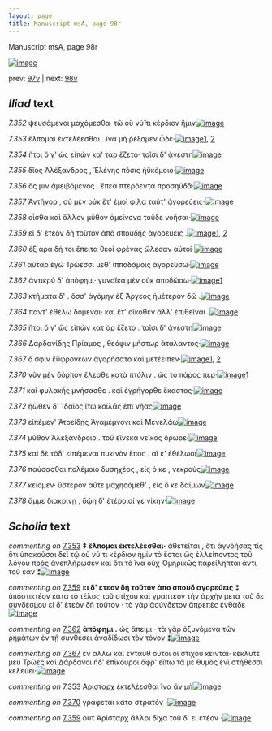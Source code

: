 ```yaml
---
layout: page
title: Manuscript msA, page 98r
---
```


Manuscript msA, page 98r

[![image](http://www.homermultitext.org/iipsrv?OBJ=IIP,1.0&FIF=/project/homer/pyramidal/deepzoom/hmt/vaimg/2017a/VA098RN_0270.tif&WID=100&CVT=JPEG)](http://www.homermultitext.org/ict2/?urn=urn:cite2:hmt:vaimg.2017a:VA098RN_0270)

prev:  [97v](../97v) | next:  [98v](../98v)

## *Iliad* text

*7.352* <a id="7.352"/> ψευσάμενοι μαχόμεσθα· τῶ οὔ νύ̆ τι κέρδιον ἥμιν[![image](http://www.homermultitext.org/iipsrv?OBJ=IIP,1.0&FIF=/project/homer/pyramidal/deepzoom/hmt/vaimg/2017a/VA098RN_0270.tif&RGN=0.1622,0.2126,0.4535,0.0346&WID=1000&CVT=JPEG)](http://www.homermultitext.org/ict2/?urn=urn:cite2:hmt:vaimg.2017a:VA098RN_0270@0.1622,0.2126,0.4535,0.0346)

*7.353* <a id="7.353"/> ἔλπομαι ἐκτελέεσθαι . ἵνα μὴ ῥέξομεν ὧδε·[![image](http://www.homermultitext.org/iipsrv?OBJ=IIP,1.0&FIF=/project/homer/pyramidal/deepzoom/hmt/vaimg/2017a/VA098RN_0270.tif&RGN=0.1331,0.2337,0.4655,0.0346&WID=1000&CVT=JPEG)](http://www.homermultitext.org/ict2/?urn=urn:cite2:hmt:vaimg.2017a:VA098RN_0270@0.1331,0.2337,0.4655,0.0346)[1](#msAim_7.2047), [2](#msA_7.2043)

*7.354* <a id="7.354"/> ἤτοι ὅ γ' ὡς εἰπὼν κα' τὰρ ἕζετο· τοῖσι δ' ἀνέστη[![image](http://www.homermultitext.org/iipsrv?OBJ=IIP,1.0&FIF=/project/homer/pyramidal/deepzoom/hmt/vaimg/2017a/VA098RN_0270.tif&RGN=0.1642,0.2524,0.4074,0.0353&WID=1000&CVT=JPEG)](http://www.homermultitext.org/ict2/?urn=urn:cite2:hmt:vaimg.2017a:VA098RN_0270@0.1642,0.2524,0.4074,0.0353)

*7.355* <a id="7.355"/> δῖος Ἀλέξανδρος , Ἑλένης πόσις ἠϋκόμοιο·[![image](http://www.homermultitext.org/iipsrv?OBJ=IIP,1.0&FIF=/project/homer/pyramidal/deepzoom/hmt/vaimg/2017a/VA098RN_0270.tif&RGN=0.1642,0.2735,0.4014,0.0323&WID=1000&CVT=JPEG)](http://www.homermultitext.org/ict2/?urn=urn:cite2:hmt:vaimg.2017a:VA098RN_0270@0.1642,0.2735,0.4014,0.0323)

*7.356* <a id="7.356"/> ὅς μιν ἀμειβόμενος . ἔπεα πτερόεντα προσηύδᾱ·[![image](http://www.homermultitext.org/iipsrv?OBJ=IIP,1.0&FIF=/project/homer/pyramidal/deepzoom/hmt/vaimg/2017a/VA098RN_0270.tif&RGN=0.1692,0.2915,0.4374,0.0308&WID=1000&CVT=JPEG)](http://www.homermultitext.org/ict2/?urn=urn:cite2:hmt:vaimg.2017a:VA098RN_0270@0.1692,0.2915,0.4374,0.0308)

*7.357* <a id="7.357"/> Ἀντῆνορ , σὺ μὲν οὐκ ἔτ' ἐμοὶ φίλα ταῦτ' ἀγορεύεις·[![image](http://www.homermultitext.org/iipsrv?OBJ=IIP,1.0&FIF=/project/homer/pyramidal/deepzoom/hmt/vaimg/2017a/VA098RN_0270.tif&RGN=0.1642,0.3095,0.4374,0.0346&WID=1000&CVT=JPEG)](http://www.homermultitext.org/ict2/?urn=urn:cite2:hmt:vaimg.2017a:VA098RN_0270@0.1642,0.3095,0.4374,0.0346)

*7.358* <a id="7.358"/> οἶσθα καὶ ἄλλον μῦθον ἀμείνονα τοῦδε νοῆσαι·[![image](http://www.homermultitext.org/iipsrv?OBJ=IIP,1.0&FIF=/project/homer/pyramidal/deepzoom/hmt/vaimg/2017a/VA098RN_0270.tif&RGN=0.1682,0.3291,0.4344,0.0316&WID=1000&CVT=JPEG)](http://www.homermultitext.org/ict2/?urn=urn:cite2:hmt:vaimg.2017a:VA098RN_0270@0.1682,0.3291,0.4344,0.0316)

*7.359* <a id="7.359"/> εἰ δ' ἐτεὸν δὴ τοῦτον ἀπὸ σπουδῆς ἀγορεύεις .[![image](http://www.homermultitext.org/iipsrv?OBJ=IIP,1.0&FIF=/project/homer/pyramidal/deepzoom/hmt/vaimg/2017a/VA098RN_0270.tif&RGN=0.1682,0.3494,0.4014,0.0316&WID=1000&CVT=JPEG)](http://www.homermultitext.org/ict2/?urn=urn:cite2:hmt:vaimg.2017a:VA098RN_0270@0.1682,0.3494,0.4014,0.0316)[1](#msAint_7.2050), [2](#msA_7.2044)

*7.360* <a id="7.360"/> ἐξ άρα δή τοι ἔπειτα θεοὶ φρένας ὤλεσαν αὐτοί·[![image](http://www.homermultitext.org/iipsrv?OBJ=IIP,1.0&FIF=/project/homer/pyramidal/deepzoom/hmt/vaimg/2017a/VA098RN_0270.tif&RGN=0.1622,0.3696,0.4424,0.0316&WID=1000&CVT=JPEG)](http://www.homermultitext.org/ict2/?urn=urn:cite2:hmt:vaimg.2017a:VA098RN_0270@0.1622,0.3696,0.4424,0.0316)

*7.361* <a id="7.361"/> αὐτὰρ ἐγὼ Τρώεσσι μεθ' ἱπποδάμοις ἀγορεύσω·[![image](http://www.homermultitext.org/iipsrv?OBJ=IIP,1.0&FIF=/project/homer/pyramidal/deepzoom/hmt/vaimg/2017a/VA098RN_0270.tif&RGN=0.1622,0.3869,0.4264,0.0323&WID=1000&CVT=JPEG)](http://www.homermultitext.org/ict2/?urn=urn:cite2:hmt:vaimg.2017a:VA098RN_0270@0.1622,0.3869,0.4264,0.0323)

*7.362* <a id="7.362"/> ἀντικρὺ δ' ἀπόφημι· γυναῖκα μὲν οὐκ ἀποδώσω·[![image](http://www.homermultitext.org/iipsrv?OBJ=IIP,1.0&FIF=/project/homer/pyramidal/deepzoom/hmt/vaimg/2017a/VA098RN_0270.tif&RGN=0.1612,0.4087,0.4545,0.0255&WID=1000&CVT=JPEG)](http://www.homermultitext.org/ict2/?urn=urn:cite2:hmt:vaimg.2017a:VA098RN_0270@0.1612,0.4087,0.4545,0.0255)[1](#msA_7.2045)

*7.363* <a id="7.363"/> κτήματα δ' . ὅσσ' ἀγόμην ἐξ Άργεος ἡμέτερον δῶ .[![image](http://www.homermultitext.org/iipsrv?OBJ=IIP,1.0&FIF=/project/homer/pyramidal/deepzoom/hmt/vaimg/2017a/VA098RN_0270.tif&RGN=0.1652,0.4275,0.4424,0.0293&WID=1000&CVT=JPEG)](http://www.homermultitext.org/ict2/?urn=urn:cite2:hmt:vaimg.2017a:VA098RN_0270@0.1652,0.4275,0.4424,0.0293)

*7.364* <a id="7.364"/> παντ' ἐθέλω δόμεναι· καὶ ἔτ' οἴκοθεν ἄλλ' ἐπιθεῖναι .[![image](http://www.homermultitext.org/iipsrv?OBJ=IIP,1.0&FIF=/project/homer/pyramidal/deepzoom/hmt/vaimg/2017a/VA098RN_0270.tif&RGN=0.1622,0.4425,0.4525,0.0368&WID=1000&CVT=JPEG)](http://www.homermultitext.org/ict2/?urn=urn:cite2:hmt:vaimg.2017a:VA098RN_0270@0.1622,0.4425,0.4525,0.0368)

*7.365* <a id="7.365"/> ἤτοι ὅ γ' ὣς εἰπὼν κατ ὰρ ἕζετο . τοῖσι δ' ἀνέστη[![image](http://www.homermultitext.org/iipsrv?OBJ=IIP,1.0&FIF=/project/homer/pyramidal/deepzoom/hmt/vaimg/2017a/VA098RN_0270.tif&RGN=0.1582,0.4613,0.4314,0.0338&WID=1000&CVT=JPEG)](http://www.homermultitext.org/ict2/?urn=urn:cite2:hmt:vaimg.2017a:VA098RN_0270@0.1582,0.4613,0.4314,0.0338)

*7.366* <a id="7.366"/> Δαρδανίδης Πρίαμος , θεόφιν μήστωρ ἀτάλαντος·[![image](http://www.homermultitext.org/iipsrv?OBJ=IIP,1.0&FIF=/project/homer/pyramidal/deepzoom/hmt/vaimg/2017a/VA098RN_0270.tif&RGN=0.1592,0.4808,0.4735,0.0338&WID=1000&CVT=JPEG)](http://www.homermultitext.org/ict2/?urn=urn:cite2:hmt:vaimg.2017a:VA098RN_0270@0.1592,0.4808,0.4735,0.0338)

*7.367* <a id="7.367"/> ὅ σφιν ἔϋφρονέων ἀγορήσατο καὶ μετέειπεν·[![image](http://www.homermultitext.org/iipsrv?OBJ=IIP,1.0&FIF=/project/homer/pyramidal/deepzoom/hmt/vaimg/2017a/VA098RN_0270.tif&RGN=0.1662,0.4989,0.4204,0.0338&WID=1000&CVT=JPEG)](http://www.homermultitext.org/ict2/?urn=urn:cite2:hmt:vaimg.2017a:VA098RN_0270@0.1662,0.4989,0.4204,0.0338)[1](#msAext_7.2049), [2](#msA_7.2046)

*7.370* <a id="7.370"/> νῦν μὲν δόρπον ἕλεσθε κατὰ πτόλιν . ὡς τὸ πάρος περ·[![image](http://www.homermultitext.org/iipsrv?OBJ=IIP,1.0&FIF=/project/homer/pyramidal/deepzoom/hmt/vaimg/2017a/VA098RN_0270.tif&RGN=0.1622,0.5184,0.4605,0.0308&WID=1000&CVT=JPEG)](http://www.homermultitext.org/ict2/?urn=urn:cite2:hmt:vaimg.2017a:VA098RN_0270@0.1622,0.5184,0.4605,0.0308)[1](#msAim_7.2048)

*7.371* <a id="7.371"/> καὶ φυλακῆς μνήσασθε . καὶ ἐγρήγορθε ἕκαστος·[![image](http://www.homermultitext.org/iipsrv?OBJ=IIP,1.0&FIF=/project/homer/pyramidal/deepzoom/hmt/vaimg/2017a/VA098RN_0270.tif&RGN=0.1692,0.5379,0.4494,0.0308&WID=1000&CVT=JPEG)](http://www.homermultitext.org/ict2/?urn=urn:cite2:hmt:vaimg.2017a:VA098RN_0270@0.1692,0.5379,0.4494,0.0308)

*7.372* <a id="7.372"/> ἠῶθεν δ' Ἰ̈δαῖος ἴτω κοίλᾱς ἐπὶ νῆας[![image](http://www.homermultitext.org/iipsrv?OBJ=IIP,1.0&FIF=/project/homer/pyramidal/deepzoom/hmt/vaimg/2017a/VA098RN_0270.tif&RGN=0.1662,0.5552,0.3884,0.0308&WID=1000&CVT=JPEG)](http://www.homermultitext.org/ict2/?urn=urn:cite2:hmt:vaimg.2017a:VA098RN_0270@0.1662,0.5552,0.3884,0.0308)

*7.373* <a id="7.373"/> εἰπέμεν' Ἀτρείδῃς Ἀγαμέμνονι καὶ Μενελάῳ[![image](http://www.homermultitext.org/iipsrv?OBJ=IIP,1.0&FIF=/project/homer/pyramidal/deepzoom/hmt/vaimg/2017a/VA098RN_0270.tif&RGN=0.1662,0.5755,0.4174,0.0308&WID=1000&CVT=JPEG)](http://www.homermultitext.org/ict2/?urn=urn:cite2:hmt:vaimg.2017a:VA098RN_0270@0.1662,0.5755,0.4174,0.0308)

*7.374* <a id="7.374"/> μῦθον Ἀλεξάνδροιο . τοῦ εἵνεκα νεῖκος ὄρωρε·[![image](http://www.homermultitext.org/iipsrv?OBJ=IIP,1.0&FIF=/project/homer/pyramidal/deepzoom/hmt/vaimg/2017a/VA098RN_0270.tif&RGN=0.1672,0.5958,0.4224,0.0308&WID=1000&CVT=JPEG)](http://www.homermultitext.org/ict2/?urn=urn:cite2:hmt:vaimg.2017a:VA098RN_0270@0.1672,0.5958,0.4224,0.0308)

*7.375* <a id="7.375"/> καὶ δὲ τόδ' εἰπέμεναι πυκινὸν ἔπος . αἴ κ' ἐθέλωσι[![image](http://www.homermultitext.org/iipsrv?OBJ=IIP,1.0&FIF=/project/homer/pyramidal/deepzoom/hmt/vaimg/2017a/VA098RN_0270.tif&RGN=0.1662,0.6146,0.4344,0.0301&WID=1000&CVT=JPEG)](http://www.homermultitext.org/ict2/?urn=urn:cite2:hmt:vaimg.2017a:VA098RN_0270@0.1662,0.6146,0.4344,0.0301)

*7.376* <a id="7.376"/> παύσασθαι πολέμοιο δυσηχέος , εἰς ό κε , νεκροὺς[![image](http://www.homermultitext.org/iipsrv?OBJ=IIP,1.0&FIF=/project/homer/pyramidal/deepzoom/hmt/vaimg/2017a/VA098RN_0270.tif&RGN=0.1572,0.6356,0.4484,0.0301&WID=1000&CVT=JPEG)](http://www.homermultitext.org/ict2/?urn=urn:cite2:hmt:vaimg.2017a:VA098RN_0270@0.1572,0.6356,0.4484,0.0301)

*7.377* <a id="7.377"/> κείομεν· ὕστερον αῦτε μαχησόμεθ' , εἰς ὅ κε δαίμων[![image](http://www.homermultitext.org/iipsrv?OBJ=IIP,1.0&FIF=/project/homer/pyramidal/deepzoom/hmt/vaimg/2017a/VA098RN_0270.tif&RGN=0.1672,0.6514,0.4535,0.0323&WID=1000&CVT=JPEG)](http://www.homermultitext.org/ict2/?urn=urn:cite2:hmt:vaimg.2017a:VA098RN_0270@0.1672,0.6514,0.4535,0.0323)

*7.378* <a id="7.378"/> ἄμμε διακρίνῃ , δῴη δ' ἑτέροισί γε νίκην·[![image](http://www.homermultitext.org/iipsrv?OBJ=IIP,1.0&FIF=/project/homer/pyramidal/deepzoom/hmt/vaimg/2017a/VA098RN_0270.tif&RGN=0.1602,0.6709,0.4164,0.0316&WID=1000&CVT=JPEG)](http://www.homermultitext.org/ict2/?urn=urn:cite2:hmt:vaimg.2017a:VA098RN_0270@0.1602,0.6709,0.4164,0.0316)

## *Scholia* text

*commenting on* [7.353](#7.353)  <a id="msA_7.2043"/> **‡ ἕλπομαι ἐκτελέεσθαι·** ἀθετεῖται , ὅτι ἀγνόήσας τίς ὅτι ὑπακοῦσαι δεῖ τῷ οὐ νύ τι κέρδιον ἡμίν τὸ ἔσται ὡς ἐλλείποντος τοῦ λόγου πρὸς ἀνεπλήρωσεν καὶ ὅτι τὸ ἵνα οὐχ Ὁμηρικῶς παρείληπται ἀντι τοῦ ἐάν ⁑[![image](http://www.homermultitext.org/iipsrv?OBJ=IIP,1.0&FIF=/project/homer/pyramidal/deepzoom/hmt/vaimg/2017a/VA098RN_0270.tif&RGN=0.1683,0.1121,0.6183,0.0288&WID=1000&CVT=JPEG)](http://www.homermultitext.org/ict2/?urn=urn:cite2:hmt:vaimg.2017a:VA098RN_0270@0.1683,0.1121,0.6183,0.0288)

*commenting on* [7.359](#7.359)  <a id="msA_7.2044"/> **ει δ' ετεον δὴ τοῦτον ἀπο σπουδ αγορεύεις ⁑** ὑποστικτέον κατα τὸ τέλος τοῦ στίχου καὶ γραπτέον τὴν ἀρχὴν μετα τοῦ δε συνδέσμου εἰ δ' ἑτεὸν δὴ τοῦτον · τὸ γὰρ ἀσύνδετον ἀπρεπὲς ἐνθάδε[![image](http://www.homermultitext.org/iipsrv?OBJ=IIP,1.0&FIF=/project/homer/pyramidal/deepzoom/hmt/vaimg/2017a/VA098RN_0270.tif&RGN=0.6167,0.3532,0.1842,0.0645&WID=1000&CVT=JPEG)](http://www.homermultitext.org/ict2/?urn=urn:cite2:hmt:vaimg.2017a:VA098RN_0270@0.6167,0.3532,0.1842,0.0645)

*commenting on* [7.362](#7.362)  <a id="msA_7.2045"/> **ἀπόφημι .** ὡς ἄπειμι · τὰ γὰρ ὀξυνόμενα τῶν ῥημάτων ἐν τῇ συνθέσει ἀναδίδωσι τὸν τόνον ⁑[![image](http://www.homermultitext.org/iipsrv?OBJ=IIP,1.0&FIF=/project/homer/pyramidal/deepzoom/hmt/vaimg/2017a/VA098RN_0270.tif&RGN=0.6183,0.4189,0.165,0.042&WID=1000&CVT=JPEG)](http://www.homermultitext.org/ict2/?urn=urn:cite2:hmt:vaimg.2017a:VA098RN_0270@0.6183,0.4189,0.165,0.042)

*commenting on* [7.367](#7.367)  <a id="msA_7.2046.comment"/> εν αλλω καὶ ενταυθ ουτοι οἱ στιχου κεινται· κέκλυτέ μευ Τρῶες καὶ Δάρδανοι ἠδ' ἐπίκουροι ὄφρ' εἴπω τά με θυμὸς ἐνὶ στήθεσσι κελεύει·[![image](http://www.homermultitext.org/iipsrv?OBJ=IIP,1.0&FIF=/project/homer/pyramidal/deepzoom/hmt/vaimg/2017a/VA098RN_0270.tif&RGN=0.635,0.4953,0.2067,0.0413&WID=1000&CVT=JPEG)](http://www.homermultitext.org/ict2/?urn=urn:cite2:hmt:vaimg.2017a:VA098RN_0270@0.635,0.4953,0.2067,0.0413)

*commenting on* [7.353](#7.353)  <a id="msAim_7.2047.comment"/> Αρισταρχ ἐκτελέεσθαι ἵνα ἄν μὴ[![image](http://www.homermultitext.org/iipsrv?OBJ=IIP,1.0&FIF=/project/homer/pyramidal/deepzoom/hmt/vaimg/2017a/VA098RN_0270.tif&RGN=0.5975,0.2336,0.0617,0.0382&WID=1000&CVT=JPEG)](http://www.homermultitext.org/ict2/?urn=urn:cite2:hmt:vaimg.2017a:VA098RN_0270@0.5975,0.2336,0.0617,0.0382)

*commenting on* [7.370](#7.370)  <a id="msAim_7.2048.comment"/> γράφεται κατα στρατόν ·[![image](http://www.homermultitext.org/iipsrv?OBJ=IIP,1.0&FIF=/project/homer/pyramidal/deepzoom/hmt/vaimg/2017a/VA098RN_0270.tif&RGN=0.6133,0.5272,0.0592,0.0169&WID=1000&CVT=JPEG)](http://www.homermultitext.org/ict2/?urn=urn:cite2:hmt:vaimg.2017a:VA098RN_0270@0.6133,0.5272,0.0592,0.0169)

*commenting on* [7.359](#7.359)  <a id="msAint_7.2050.comment"/> ουτ Ἀρίσταρχ ἄλλοι δίχα τοῦ δ' εἰ ετέον ·[![image](http://www.homermultitext.org/iipsrv?OBJ=IIP,1.0&FIF=/project/homer/pyramidal/deepzoom/hmt/vaimg/2017a/VA098RN_0270.tif&RGN=0.1108,0.3544,0.0592,0.0357&WID=1000&CVT=JPEG)](http://www.homermultitext.org/ict2/?urn=urn:cite2:hmt:vaimg.2017a:VA098RN_0270@0.1108,0.3544,0.0592,0.0357)